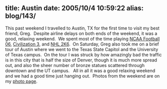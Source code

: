 title: Austin
date: 2005/10/4 10:59:22
alias: blog/143/
---
This past weekend I travelled to Austin, TX for the first time to visit my best friend, Greg.  Despite airline delays on both ends of the weekend, it was a good, relaxing weekend.  We spent most of the time playing [NCAA Football 06](http://www.amazon.com/exec/obidos/redirect?link_code=ur2&camp=1789&tag=shanechurch-20&creative=9325&path=tg/detail/-/B00083G5BM/qid=1128437482/sr=8-1/ref=pd_bbs_1?v=glance%26s=videogames%26n=507846), [Civilization 3](http://www.amazon.com/exec/obidos/redirect?link_code=ur2&camp=1789&tag=shanechurch-20&creative=9325&path=tg/detail/-/B00029QR7O/qid=1128437553/sr=8-3/ref=sr_8__i3_xgl63?v=glance%26s=videogames%26n=541966), and [NHL 2K6](http://www.amazon.com/exec/obidos/redirect?link_code=ur2&camp=1789&tag=shanechurch-20&creative=9325&path=tg/detail/-/B0009XEBWG/qid=1128437628/sr=8-2/ref=sr_8__i2_xgl63?v=glance%26s=videogames%26n=1000).  On Saturday, Greg also took me on a brief tour of Austin where we went to the Texas State Capitol and the University of Texas campus.  On the tour I was struck by how amazingly bad the traffic is in this city that is half the size of Denver, though it is much more spread out, and also the sheer number of bronze statues scattered through downtown and the UT campus.   All in all it was a good relaxing weekend and we had a good time just hanging out.  Photos from the weekend are on my [photo page](Photo.aspx).